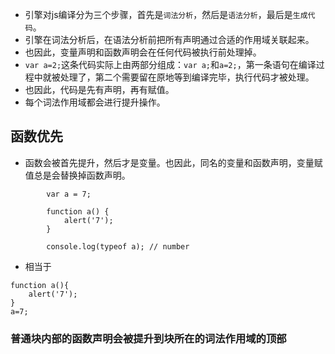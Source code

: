 - 引擎对js编译分为三个步骤，首先是`词法分析`，然后是`语法分析`，最后是`生成代码`。
- 引擎在词法分析后，在语法分析前把所有声明通过合适的作用域关联起来。
- 也因此，变量声明和函数声明会在任何代码被执行前处理掉。
- `var a=2;`这条代码实际上由两部分组成：`var a;`和`a=2;`，第一条语句在编译过程中就被处理了，第二个需要留在原地等到编译完毕，执行代码才被处理。
- 也因此，代码是先有声明，再有赋值。
- 每个词法作用域都会进行提升操作。

## 函数优先
- 函数会被首先提升，然后才是变量。也因此，同名的变量和函数声明，变量赋值总是会替换掉函数声明。

```
        var a = 7;

        function a() {
            alert('7');
        }

        console.log(typeof a); // number
```
- 相当于
```
function a(){
    alert('7');
}
a=7;
```
### 普通块内部的函数声明会被提升到块所在的词法作用域的顶部
```

```